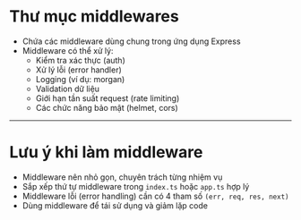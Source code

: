 # Thư mục middlewares

- Chứa các middleware dùng chung trong ứng dụng Express
- Middleware có thể xử lý:  
  + Kiểm tra xác thực (auth)  
  + Xử lý lỗi (error handler)  
  + Logging (ví dụ: morgan)  
  + Validation dữ liệu  
  + Giới hạn tần suất request (rate limiting)  
  + Các chức năng bảo mật (helmet, cors)  

---

# Lưu ý khi làm middleware

- Middleware nên nhỏ gọn, chuyên trách từng nhiệm vụ  
- Sắp xếp thứ tự middleware trong `index.ts` hoặc `app.ts` hợp lý  
- Middleware lỗi (error handling) cần có 4 tham số `(err, req, res, next)`  
- Dùng middleware để tái sử dụng và giảm lặp code  
